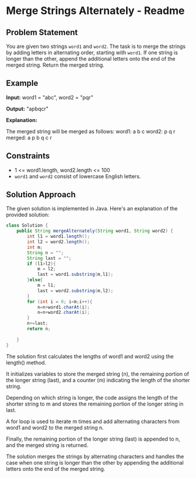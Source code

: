 # Merge Strings Alternately - Readme

## Problem Statement

You are given two strings `word1` and `word2`. The task is to merge the strings by adding letters in alternating order, starting with `word1`. If one string is longer than the other, append the additional letters onto the end of the merged string. Return the merged string.

## Example

**Input:**
word1 = "abc", word2 = "pqr"

**Output:**
"apbqcr"


**Explanation:**

The merged string will be merged as follows:
word1: a b c
word2: p q r
merged: a p b q c r

## Constraints

- 1 <= word1.length, word2.length <= 100
- `word1` and `word2` consist of lowercase English letters.

## Solution Approach

The given solution is implemented in Java. Here's an explanation of the provided solution:

```java
class Solution {
    public String mergeAlternately(String word1, String word2) {
        int l1 = word1.length();
        int l2 = word2.length();
        int m;
        String n = "";
        String last = "";
        if (l1>l2){
            m = l2;
            last = word1.substring(m,l1);
        }else{
            m = l1;
            last = word2.substring(m,l2);
        }
        for (int i = 0; i<m;i++){
            n=n+word1.charAt(i);
            n=n+word2.charAt(i);
        }
        n+=last;
        return n;
        
    }
}
```
The solution first calculates the lengths of word1 and word2 using the length() method.

It initializes variables to store the merged string (n), the remaining portion of the longer string (last), and a counter (m) indicating the length of the shorter string.

Depending on which string is longer, the code assigns the length of the shorter string to m and stores the remaining portion of the longer string in last.

A for loop is used to iterate m times and add alternating characters from word1 and word2 to the merged string n.

Finally, the remaining portion of the longer string (last) is appended to n, and the merged string is returned.

The solution merges the strings by alternating characters and handles the case when one string is longer than the other by appending the additional letters onto the end of the merged string.
